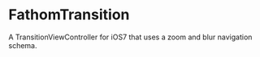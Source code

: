 FathomTransition
================

A TransitionViewController for iOS7 that uses a zoom and blur navigation schema.
